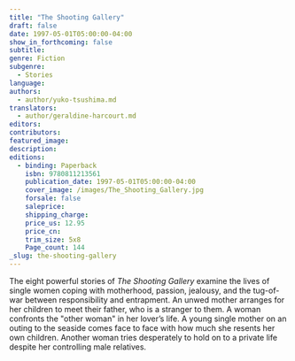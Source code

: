 ```yaml
---
title: "The Shooting Gallery"
draft: false
date: 1997-05-01T05:00:00-04:00
show_in_forthcoming: false
subtitle:
genre: Fiction
subgenre:
  - Stories
language:
authors:
  - author/yuko-tsushima.md
translators:
  - author/geraldine-harcourt.md
editors:
contributors:
featured_image:
description:
editions:
  - binding: Paperback
    isbn: 9780811213561
    publication_date: 1997-05-01T05:00:00-04:00
    cover_image: /images/The_Shooting_Gallery.jpg
    forsale: false
    saleprice:
    shipping_charge:
    price_us: 12.95
    price_cn:
    trim_size: 5x8
    Page_count: 144
_slug: the-shooting-gallery
---
```


The eight powerful stories of _The Shooting Gallery_ examine the lives of single women coping with motherhood, passion, jealousy, and the tug-of-war between responsibility and entrapment. An unwed mother arranges for her children to meet their father, who is a stranger to them. A woman confronts the "other woman" in her lover’s life. A young single mother on an outing to the seaside comes face to face with how much she resents her own children. Another woman tries desperately to hold on to a private life despite her controlling male relatives.

